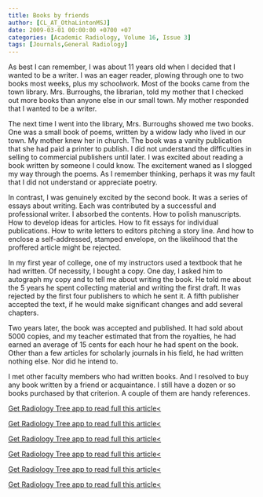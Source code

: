 ```yaml
---
title: Books by friends
author: [CL_AT_OthaLintonMSJ]
date: 2009-03-01 00:00:00 +0700 +07
categories: [Academic Radiology, Volume 16, Issue 3]
tags: [Journals,General Radiology]
---
```

As best I can remember, I was about 11 years old when I decided that I wanted to be a writer. I was an eager reader, plowing through one to two books most weeks, plus my schoolwork. Most of the books came from the town library. Mrs. Burroughs, the librarian, told my mother that I checked out more books than anyone else in our small town. My mother responded that I wanted to be a writer.

The next time I went into the library, Mrs. Burroughs showed me two books. One was a small book of poems, written by a widow lady who lived in our town. My mother knew her in church. The book was a vanity publication that she had paid a printer to publish. I did not understand the difficulties in selling to commercial publishers until later. I was excited about reading a book written by someone I could know. The excitement waned as I slogged my way through the poems. As I remember thinking, perhaps it was my fault that I did not understand or appreciate poetry.

In contrast, I was genuinely excited by the second book. It was a series of essays about writing. Each was contributed by a successful and professional writer. I absorbed the contents. How to polish manuscripts. How to develop ideas for articles. How to fit essays for individual publications. How to write letters to editors pitching a story line. And how to enclose a self-addressed, stamped envelope, on the likelihood that the proffered article might be rejected.

In my first year of college, one of my instructors used a textbook that he had written. Of necessity, I bought a copy. One day, I asked him to autograph my copy and to tell me about writing the book. He told me about the 5 years he spent collecting material and writing the first draft. It was rejected by the first four publishers to which he sent it. A fifth publisher accepted the text, if he would make significant changes and add several chapters.

Two years later, the book was accepted and published. It had sold about 5000 copies, and my teacher estimated that from the royalties, he had earned an average of 15 cents for each hour he had spent on the book. Other than a few articles for scholarly journals in his field, he had written nothing else. Nor did he intend to.

I met other faculty members who had written books. And I resolved to buy any book written by a friend or acquaintance. I still have a dozen or so books purchased by that criterion. A couple of them are handy references.

[Get Radiology Tree app to read full this article<](https://clinicalpub.com/app)

[Get Radiology Tree app to read full this article<](https://clinicalpub.com/app)

[Get Radiology Tree app to read full this article<](https://clinicalpub.com/app)

[Get Radiology Tree app to read full this article<](https://clinicalpub.com/app)

[Get Radiology Tree app to read full this article<](https://clinicalpub.com/app)

[Get Radiology Tree app to read full this article<](https://clinicalpub.com/app)